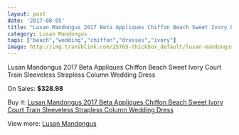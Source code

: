 ```yaml
---
layout: post
date: '2017-08-05'
title: "Lusan Mandongus 2017 Beta Appliques Chiffon Beach Sweet Ivory Court Train Sleeveless Strapless Column Wedding Dress"
category: Lusan Mandongus
tags: ["beach","wedding","chiffon","dresses","ivory"]
image: http://img.transblink.com/25765-thickbox_default/lusan-mandongus-2017-beta-appliques-chiffon-beach-sweet-ivory-court-train-sleeveless-strapless-column-wedding-dress.jpg
---
```

Lusan Mandongus 2017 Beta Appliques Chiffon Beach Sweet Ivory Court Train Sleeveless Strapless Column Wedding Dress

On Sales: **$328.98**
<a href="https://www.transblink.com/en/lusan-mandongus/8130-lusan-mandongus-2017-beta-appliques-chiffon-beach-sweet-ivory-court-train-sleeveless-strapless-column-wedding-dress.html"><amp-img layout="responsive" width="600" height="600" src="//img.transblink.com/25765-thickbox_default/lusan-mandongus-2017-beta-appliques-chiffon-beach-sweet-ivory-court-train-sleeveless-strapless-column-wedding-dress.jpg" alt="Lusan Mandongus 2017 Beta Appliques Chiffon Beach Sweet Ivory Court Train Sleeveless Strapless Column Wedding Dress 0" /></a>
<a href="https://www.transblink.com/en/lusan-mandongus/8130-lusan-mandongus-2017-beta-appliques-chiffon-beach-sweet-ivory-court-train-sleeveless-strapless-column-wedding-dress.html"><amp-img layout="responsive" width="600" height="600" src="//img.transblink.com/25767-thickbox_default/lusan-mandongus-2017-beta-appliques-chiffon-beach-sweet-ivory-court-train-sleeveless-strapless-column-wedding-dress.jpg" alt="Lusan Mandongus 2017 Beta Appliques Chiffon Beach Sweet Ivory Court Train Sleeveless Strapless Column Wedding Dress 1" /></a>
<a href="https://www.transblink.com/en/lusan-mandongus/8130-lusan-mandongus-2017-beta-appliques-chiffon-beach-sweet-ivory-court-train-sleeveless-strapless-column-wedding-dress.html"><amp-img layout="responsive" width="600" height="600" src="//img.transblink.com/25766-thickbox_default/lusan-mandongus-2017-beta-appliques-chiffon-beach-sweet-ivory-court-train-sleeveless-strapless-column-wedding-dress.jpg" alt="Lusan Mandongus 2017 Beta Appliques Chiffon Beach Sweet Ivory Court Train Sleeveless Strapless Column Wedding Dress 2" /></a>

Buy it: [Lusan Mandongus 2017 Beta Appliques Chiffon Beach Sweet Ivory Court Train Sleeveless Strapless Column Wedding Dress](https://www.transblink.com/en/lusan-mandongus/8130-lusan-mandongus-2017-beta-appliques-chiffon-beach-sweet-ivory-court-train-sleeveless-strapless-column-wedding-dress.html "Lusan Mandongus 2017 Beta Appliques Chiffon Beach Sweet Ivory Court Train Sleeveless Strapless Column Wedding Dress")

View more: [Lusan Mandongus](https://www.transblink.com/en/69-lusan-mandongus "Lusan Mandongus")